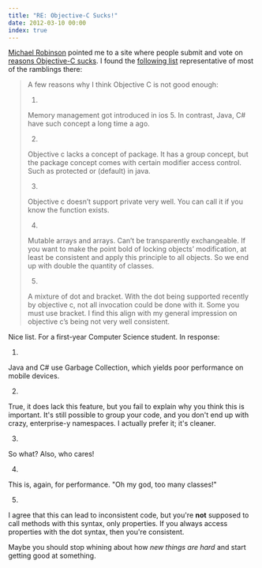 ```yaml
---
title: "RE: Objective-C Sucks!"
date: 2012-03-10 00:00
index: true
---
```


[Michael Robinson](https://twitter.com/#!/pagesofinterest) pointed me to a site where people submit and vote on [reasons Objective-C sucks](http://amplicate.com/hate/objective-c). I found the [following list](http://amplicate.com/hate/objective-c/2212673-a-few-reasons-why-i-think-objective-c-is-not-good/) representative of most of the ramblings there:



> A few reasons why I think Objective C is not good enough:
> 
> 1. 
> 
> Memory management got introduced in ios 5. In contrast, Java, C# have such concept a long time a ago.
> 
> 2. 
> 
> Objective c lacks a concept of package. It has a group concept, but the package concept comes with certain modifier access control. Such as protected or (default) in java.
> 
> 3. 
> 
> Objective c doesn’t support private very well. You can call it if you know the function exists.
> 
> 4. 
> 
> Mutable arrays and arrays. Can’t be transparently exchangeable. If you want to make the point bold of locking objects’ modification, at least be consistent and apply this principle to all objects. So we end up with double the quantity of classes.
> 
> 5. 
> 
> A mixture of dot and bracket. With the dot being supported recently by objective c, not all invocation could be done with it. Some you must use bracket. I find this align with my general impression on objective c’s being not very well consistent.

Nice list. For a first-year Computer Science student. In response:

1. 

Java and C# use Garbage Collection, which yields poor performance on mobile devices.

2. 

True, it does lack this feature, but you fail to explain why you think this is important. It's still possible to group your code, and you don't end up with crazy, enterprise-y namespaces. I actually prefer it; it's cleaner.

3. 

So what? Also, who cares!

4. 

This is, again, for performance. "Oh my god, too many classes!"

5. 

I agree that this can lead to inconsistent code, but you're **not** supposed to call methods with this syntax, only properties. If you always access properties with the dot syntax, then you're consistent.

Maybe you should stop whining about how _new things are hard_ and start getting good at something.

<!-- more -->
